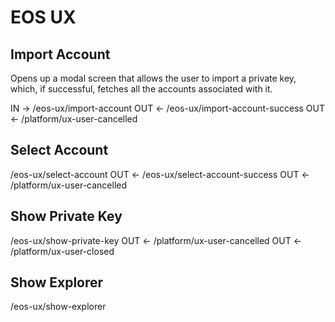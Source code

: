 # EOS UX

## Import Account

Opens up a modal screen that allows the user to import a private key, which, if successful, fetches all the accounts associated with it.

IN -> /eos-ux/import-account
OUT <- /eos-ux/import-account-success
OUT <- /platform/ux-user-cancelled

## Select Account

/eos-ux/select-account
OUT <- /eos-ux/select-account-success
OUT <- /platform/ux-user-cancelled

## Show Private Key

/eos-ux/show-private-key
OUT <- /platform/ux-user-cancelled
OUT <- /platform/ux-user-closed

## Show Explorer

/eos-ux/show-explorer

